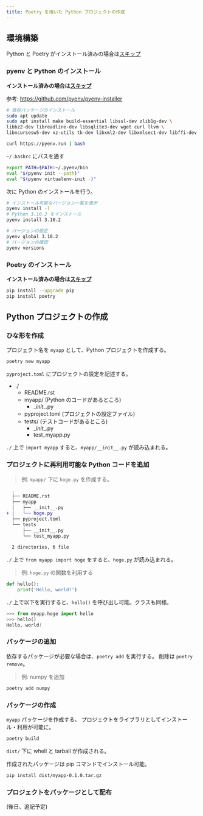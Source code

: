 ```yaml
---
title: Poetry を用いた Python プロジェクトの作成
---
```


## 環境構築
Python と Poetry がインストール済みの場合は[スキップ](#python-プロジェクトの作成)

### pyenv と Python のインストール
**インストール済みの場合は[スキップ](#poetry-のインストール)**

参考: https://github.com/pyenv/pyenv-installer

```bash
# 依存パッケージのインストール
sudo apt update
sudo apt install make build-essential libssl-dev zlib1g-dev \
libbz2-dev libreadline-dev libsqlite3-dev wget curl llvm \
libncursesw5-dev xz-utils tk-dev libxml2-dev libxmlsec1-dev libffi-dev liblzma-dev

curl https://pyenv.run | bash
```

`~/.bashrc` にパスを通す
```bash title='.bashrc'
export PATH=$PATH:~/.pyenv/bin
eval "$(pyenv init --path)"
eval "$(pyenv virtualenv-init -)"
```

次に Python のインストールを行う。

```bash
# インストール可能なバージョン一覧を表示
pyenv install -l
# Python 3.10.2 をインストール
pyenv install 3.10.2

# バージョンの設定
pyenv global 3.10.2
# バージョンの確認
pyenv versions

```

### Poetry のインストール
**インストール済みの場合は[スキップ](#python-プロジェクトの作成)**

```sh
pip install --upgrade pip
pip install poetry
```

## Python プロジェクトの作成
### ひな形を作成
プロジェクト名を `myapp` として、Python プロジェクトを作成する。

```bash
poetry new myapp
```

`pyproject.toml` にプロジェクトの設定を記述する。

- ./
    - README.rst  
    - myapp/ (Python のコードがあるところ)
        - \__init__.py
    - pyproject.toml (プロジェクトの設定ファイル)
    - tests/ (テストコードがあるところ)
        - \__init__.py
        - test_myapp.py

`./` 上で `import myapp` すると、`myapp/__init__.py` が読み込まれる。

### プロジェクトに再利用可能な Python コードを追加

> 例: `myapp/` 下に `hoge.py` を作成する。

```diff
  .
  ├── README.rst
  ├── myapp
  │   ├── __init__.py
+ │   └── hoge.py
  ├── pyproject.toml
  └── tests
      ├── __init__.py
      └── test_myapp.py
  
  2 directories, 6 file
```

`./` 上で `from myapp import hoge` をすると、`hoge.py` が読み込まれる。

> 例: `hoge.py` の関数を利用する
```py title='myapp/hoge.py'
def hello():
    print('Hello, world!')
```

`./` 上で以下を実行すると、`hello()` を呼び出し可能。クラスも同様。
```py
>>> from myapp.hoge import hello
>>> hello()
Hello, world!
```

### パッケージの追加
依存するパッケージが必要な場合は、`poetry add` を実行する。
削除は `poetry remove`。

> 例: numpy を追加
```bash
poetry add numpy
```

### パッケージの作成
`myapp` パッケージを作成する。
プロジェクトをライブラリとしてインストール・利用が可能に。

```bash
poetry build
```

`dist/` 下に whell と tarball が作成される。

作成されたパッケージは pip コマンドでインストール可能。

```bash
pip install dist/myapp-0.1.0.tar.gz
```

### プロジェクトをパッケージとして配布
(後日、追記予定)



